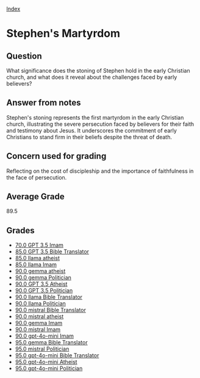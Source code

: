 
[Index](../index.md)
# Stephen's Martyrdom
## Question
What significance does the stoning of Stephen hold in the early Christian church, and what does it reveal about the challenges faced by early believers?

## Answer from notes
Stephen's stoning represents the first martyrdom in the early Christian church, illustrating the severe persecution faced by believers for their faith and testimony about Jesus. It underscores the commitment of early Christians to stand firm in their beliefs despite the threat of death.

## Concern used for grading
Reflecting on the cost of discipleship and the importance of faithfulness in the face of persecution.

## Average Grade
89.5

## Grades
 * [70.0 GPT 3.5 Imam](../answers/GPT_3.5_Imam/Stephen's_Martyrdom.md)
 * [85.0 GPT 3.5 Bible Translator](../answers/GPT_3.5_Bible_Translator/Stephen's_Martyrdom.md)
 * [85.0 llama atheist](../answers/llama_atheist/Stephen's_Martyrdom.md)
 * [85.0 llama Imam](../answers/llama_Imam/Stephen's_Martyrdom.md)
 * [90.0 gemma atheist](../answers/gemma_atheist/Stephen's_Martyrdom.md)
 * [90.0 gemma Politician](../answers/gemma_Politician/Stephen's_Martyrdom.md)
 * [90.0 GPT 3.5 Atheist](../answers/GPT_3.5_Atheist/Stephen's_Martyrdom.md)
 * [90.0 GPT 3.5 Politician](../answers/GPT_3.5_Politician/Stephen's_Martyrdom.md)
 * [90.0 llama Bible Translator](../answers/llama_Bible_Translator/Stephen's_Martyrdom.md)
 * [90.0 llama Politician](../answers/llama_Politician/Stephen's_Martyrdom.md)
 * [90.0 mistral Bible Translator](../answers/mistral_Bible_Translator/Stephen's_Martyrdom.md)
 * [90.0 mistral atheist](../answers/mistral_atheist/Stephen's_Martyrdom.md)
 * [90.0 gemma Imam](../answers/gemma_Imam/Stephen's_Martyrdom.md)
 * [90.0 mistral Imam](../answers/mistral_Imam/Stephen's_Martyrdom.md)
 * [90.0 gpt-4o-mini Imam](../answers/gpt-4o-mini_Imam/Stephen's_Martyrdom.md)
 * [95.0 gemma Bible Translator](../answers/gemma_Bible_Translator/Stephen's_Martyrdom.md)
 * [95.0 mistral Politician](../answers/mistral_Politician/Stephen's_Martyrdom.md)
 * [95.0 gpt-4o-mini Bible Translator](../answers/gpt-4o-mini_Bible_Translator/Stephen's_Martyrdom.md)
 * [95.0 gpt-4o-mini Atheist](../answers/gpt-4o-mini_Atheist/Stephen's_Martyrdom.md)
 * [95.0 gpt-4o-mini Politician](../answers/gpt-4o-mini_Politician/Stephen's_Martyrdom.md)
